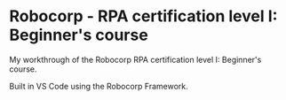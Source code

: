 # Robocorp - RPA certification level I: Beginner's course

My workthrough of the Robocorp RPA certification level I: Beginner's course.

Built in VS Code using the Robocorp Framework. 

